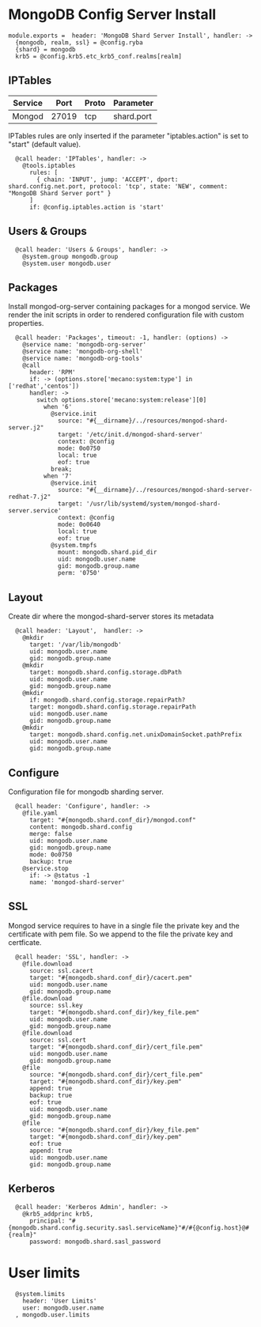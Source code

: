 
# MongoDB Config Server Install

    module.exports =  header: 'MongoDB Shard Server Install', handler: ->
      {mongodb, realm, ssl} = @config.ryba
      {shard} = mongodb
      krb5 = @config.krb5.etc_krb5_conf.realms[realm]

## IPTables

| Service       | Port  | Proto | Parameter       |
|---------------|-------|-------|-----------------|
| Mongod        | 27019 |  tcp  |  shard.port |

IPTables rules are only inserted if the parameter "iptables.action" is set to
"start" (default value).

      @call header: 'IPTables', handler: ->
        @tools.iptables
          rules: [
            { chain: 'INPUT', jump: 'ACCEPT', dport: shard.config.net.port, protocol: 'tcp', state: 'NEW', comment: "MongoDB Shard Server port" }
          ]
          if: @config.iptables.action is 'start'

## Users & Groups

      @call header: 'Users & Groups', handler: ->
        @system.group mongodb.group
        @system.user mongodb.user

## Packages

Install mongod-org-server containing packages for a mongod service. We render the init scripts
in order to rendered configuration file with custom properties.

      @call header: 'Packages', timeout: -1, handler: (options) ->
        @service name: 'mongodb-org-server'
        @service name: 'mongodb-org-shell'
        @service name: 'mongodb-org-tools'
        @call
          header: 'RPM'
          if: -> (options.store['mecano:system:type'] in ['redhat','centos'])
          handler: ->
            switch options.store['mecano:system:release'][0]
              when '6'
                @service.init
                  source: "#{__dirname}/../resources/mongod-shard-server.j2"
                  target: '/etc/init.d/mongod-shard-server'
                  context: @config
                  mode: 0o0750
                  local: true
                  eof: true
                break;
              when '7'
                @service.init
                  source: "#{__dirname}/../resources/mongod-shard-server-redhat-7.j2"
                  target: '/usr/lib/systemd/system/mongod-shard-server.service'
                  context: @config
                  mode: 0o0640
                  local: true
                  eof: true
                @system.tmpfs
                  mount: mongodb.shard.pid_dir
                  uid: mongodb.user.name
                  gid: mongodb.group.name
                  perm: '0750'

## Layout

Create dir where the mongod-shard-server stores its metadata

      @call header: 'Layout',  handler: ->
        @mkdir
          target: '/var/lib/mongodb'
          uid: mongodb.user.name
          gid: mongodb.group.name
        @mkdir
          target: mongodb.shard.config.storage.dbPath
          uid: mongodb.user.name
          gid: mongodb.group.name
        @mkdir
          if: mongodb.shard.config.storage.repairPath?
          target: mongodb.shard.config.storage.repairPath
          uid: mongodb.user.name
          gid: mongodb.group.name
        @mkdir
          target: mongodb.shard.config.net.unixDomainSocket.pathPrefix
          uid: mongodb.user.name
          gid: mongodb.group.name

## Configure

Configuration file for mongodb sharding server.

      @call header: 'Configure', handler: ->
        @file.yaml
          target: "#{mongodb.shard.conf_dir}/mongod.conf"
          content: mongodb.shard.config
          merge: false
          uid: mongodb.user.name
          gid: mongodb.group.name
          mode: 0o0750
          backup: true
        @service.stop
          if: -> @status -1
          name: 'mongod-shard-server'

## SSL

Mongod service requires to have in a single file the private key and the certificate
with pem file. So we append to the file the private key and certficate.

      @call header: 'SSL', handler: ->
        @file.download
          source: ssl.cacert
          target: "#{mongodb.shard.conf_dir}/cacert.pem"
          uid: mongodb.user.name
          gid: mongodb.group.name
        @file.download
          source: ssl.key
          target: "#{mongodb.shard.conf_dir}/key_file.pem"
          uid: mongodb.user.name
          gid: mongodb.group.name
        @file.download
          source: ssl.cert
          target: "#{mongodb.shard.conf_dir}/cert_file.pem"
          uid: mongodb.user.name
          gid: mongodb.group.name
        @file
          source: "#{mongodb.shard.conf_dir}/cert_file.pem"
          target: "#{mongodb.shard.conf_dir}/key.pem"
          append: true
          backup: true
          eof: true
          uid: mongodb.user.name
          gid: mongodb.group.name
        @file
          source: "#{mongodb.shard.conf_dir}/key_file.pem"
          target: "#{mongodb.shard.conf_dir}/key.pem"
          eof: true
          append: true
          uid: mongodb.user.name
          gid: mongodb.group.name

## Kerberos

      @call header: 'Kerberos Admin', handler: ->
        @krb5_addprinc krb5,
          principal: "#{mongodb.shard.config.security.sasl.serviceName}"#/#{@config.host}@#{realm}"
          password: mongodb.shard.sasl_password

# User limits

      @system.limits
        header: 'User Limits'
        user: mongodb.user.name
      , mongodb.user.limits
